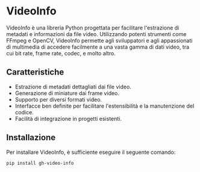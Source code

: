 # VideoInfo

VideoInfo è una libreria Python progettata per facilitare l'estrazione di metadati e informazioni da file video. Utilizzando potenti strumenti come FFmpeg e OpenCV, VideoInfo permette agli sviluppatori e agli appassionati di multimedia di accedere facilmente a una vasta gamma di dati video, tra cui bit rate, frame rate, codec, e molto altro.

## Caratteristiche

- Estrazione di metadati dettagliati dai file video.
- Generazione di miniature dai frame video.
- Supporto per diversi formati video.
- Interfacce ben definite per facilitare l'estensibilità e la manutenzione del codice.
- Facilità di integrazione in progetti esistenti.

## Installazione

Per installare VideoInfo, è sufficiente eseguire il seguente comando:

```bash
pip install gh-video-info
```